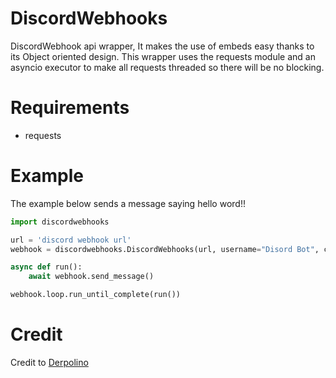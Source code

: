 # DiscordWebhooks
DiscordWebhook api wrapper, It makes the use of embeds easy thanks to its Object oriented design.
This wrapper uses the requests module and an asyncio executor to make all requests threaded so there will be no blocking.

# Requirements
- requests

# Example
The example below sends a message saying hello word!!
```python
import discordwebhooks

url = 'discord webhook url'
webhook = discordwebhooks.DiscordWebhooks(url, username="Disord Bot", content="Hello Word!!")

async def run():
    await webhook.send_message()

webhook.loop.run_until_complete(run())
```



# Credit
Credit to [Derpolino](https://github.com/Derpolino)
